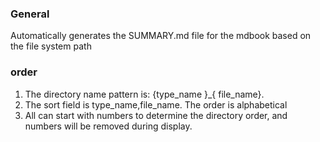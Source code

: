 ### General

Automatically generates the SUMMARY.md file for the mdbook based on the file system path

### order

1. The directory name pattern is: {type_name }_{ file_name}.
2. The sort field is type_name,file_name. The order is alphabetical
3. All can start with numbers to determine the directory order, and numbers will be removed during display.
